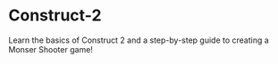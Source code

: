 Construct-2
===========

Learn the basics of Construct 2 and a step-by-step guide to creating a Monser Shooter game!
